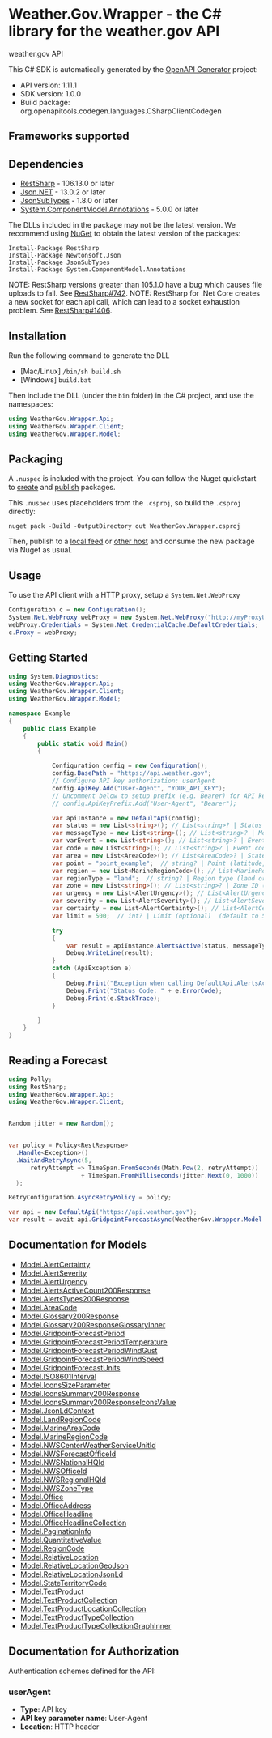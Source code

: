 # Weather.Gov.Wrapper - the C# library for the weather.gov API

weather.gov API

This C# SDK is automatically generated by the [OpenAPI Generator](https://openapi-generator.tech) project:

- API version: 1.11.1
- SDK version: 1.0.0
- Build package: org.openapitools.codegen.languages.CSharpClientCodegen

<a id="frameworks-supported"></a>
## Frameworks supported

<a id="dependencies"></a>
## Dependencies

- [RestSharp](https://www.nuget.org/packages/RestSharp) - 106.13.0 or later
- [Json.NET](https://www.nuget.org/packages/Newtonsoft.Json/) - 13.0.2 or later
- [JsonSubTypes](https://www.nuget.org/packages/JsonSubTypes/) - 1.8.0 or later
- [System.ComponentModel.Annotations](https://www.nuget.org/packages/System.ComponentModel.Annotations) - 5.0.0 or later

The DLLs included in the package may not be the latest version. We recommend using [NuGet](https://docs.nuget.org/consume/installing-nuget) to obtain the latest version of the packages:
```
Install-Package RestSharp
Install-Package Newtonsoft.Json
Install-Package JsonSubTypes
Install-Package System.ComponentModel.Annotations
```

NOTE: RestSharp versions greater than 105.1.0 have a bug which causes file uploads to fail. See [RestSharp#742](https://github.com/restsharp/RestSharp/issues/742).
NOTE: RestSharp for .Net Core creates a new socket for each api call, which can lead to a socket exhaustion problem. See [RestSharp#1406](https://github.com/restsharp/RestSharp/issues/1406).

<a id="installation"></a>
## Installation
Run the following command to generate the DLL
- [Mac/Linux] `/bin/sh build.sh`
- [Windows] `build.bat`

Then include the DLL (under the `bin` folder) in the C# project, and use the namespaces:
```csharp
using WeatherGov.Wrapper.Api;
using WeatherGov.Wrapper.Client;
using WeatherGov.Wrapper.Model;
```
<a id="packaging"></a>
## Packaging

A `.nuspec` is included with the project. You can follow the Nuget quickstart to [create](https://docs.microsoft.com/en-us/nuget/quickstart/create-and-publish-a-package#create-the-package) and [publish](https://docs.microsoft.com/en-us/nuget/quickstart/create-and-publish-a-package#publish-the-package) packages.

This `.nuspec` uses placeholders from the `.csproj`, so build the `.csproj` directly:

```
nuget pack -Build -OutputDirectory out WeatherGov.Wrapper.csproj
```

Then, publish to a [local feed](https://docs.microsoft.com/en-us/nuget/hosting-packages/local-feeds) or [other host](https://docs.microsoft.com/en-us/nuget/hosting-packages/overview) and consume the new package via Nuget as usual.

<a id="usage"></a>
## Usage

To use the API client with a HTTP proxy, setup a `System.Net.WebProxy`
```csharp
Configuration c = new Configuration();
System.Net.WebProxy webProxy = new System.Net.WebProxy("http://myProxyUrl:80/");
webProxy.Credentials = System.Net.CredentialCache.DefaultCredentials;
c.Proxy = webProxy;
```

<a id="getting-started"></a>
## Getting Started

```csharp
using System.Diagnostics;
using WeatherGov.Wrapper.Api;
using WeatherGov.Wrapper.Client;
using WeatherGov.Wrapper.Model;

namespace Example
{
    public class Example
    {
        public static void Main()
        {

            Configuration config = new Configuration();
            config.BasePath = "https://api.weather.gov";
            // Configure API key authorization: userAgent
            config.ApiKey.Add("User-Agent", "YOUR_API_KEY");
            // Uncomment below to setup prefix (e.g. Bearer) for API key, if needed
            // config.ApiKeyPrefix.Add("User-Agent", "Bearer");

            var apiInstance = new DefaultApi(config);
            var status = new List<string>(); // List<string>? | Status (actual, exercise, system, test, draft) (optional) 
            var messageType = new List<string>(); // List<string>? | Message type (alert, update, cancel) (optional) 
            var varEvent = new List<string>(); // List<string>? | Event name (optional) 
            var code = new List<string>(); // List<string>? | Event code (optional) 
            var area = new List<AreaCode>(); // List<AreaCode>? | State/territory code or marine area code This parameter is incompatible with the following parameters: point, region, region_type, zone  (optional) 
            var point = "point_example";  // string? | Point (latitude,longitude) This parameter is incompatible with the following parameters: area, region, region_type, zone  (optional) 
            var region = new List<MarineRegionCode>(); // List<MarineRegionCode>? | Marine region code This parameter is incompatible with the following parameters: area, point, region_type, zone  (optional) 
            var regionType = "land";  // string? | Region type (land or marine) This parameter is incompatible with the following parameters: area, point, region, zone  (optional) 
            var zone = new List<string>(); // List<string>? | Zone ID (forecast or county) This parameter is incompatible with the following parameters: area, point, region, region_type  (optional) 
            var urgency = new List<AlertUrgency>(); // List<AlertUrgency>? | Urgency (immediate, expected, future, past, unknown) (optional) 
            var severity = new List<AlertSeverity>(); // List<AlertSeverity>? | Severity (extreme, severe, moderate, minor, unknown) (optional) 
            var certainty = new List<AlertCertainty>(); // List<AlertCertainty>? | Certainty (observed, likely, possible, unlikely, unknown) (optional) 
            var limit = 500;  // int? | Limit (optional)  (default to 500)

            try
            {
                var result = apiInstance.AlertsActive(status, messageType, varEvent, code, area, point, region, regionType, zone, urgency, severity, certainty, limit);
                Debug.WriteLine(result);
            }
            catch (ApiException e)
            {
                Debug.Print("Exception when calling DefaultApi.AlertsActive: " + e.Message);
                Debug.Print("Status Code: " + e.ErrorCode);
                Debug.Print(e.StackTrace);
            }

        }
    }
}
```

<a id="reading-a-forecast"></a>
## Reading a Forecast
```csharp
using Polly;
using RestSharp;
using WeatherGov.Wrapper.Api;
using WeatherGov.Wrapper.Client;


Random jitter = new Random();


var policy = Policy<RestResponse>
  .Handle<Exception>()
  .WaitAndRetryAsync(5,
      retryAttempt => TimeSpan.FromSeconds(Math.Pow(2, retryAttempt))
                    + TimeSpan.FromMilliseconds(jitter.Next(0, 1000))
  );

RetryConfiguration.AsyncRetryPolicy = policy;

var api = new DefaultApi("https://api.weather.gov");
var result = await api.GridpointForecastAsync(WeatherGov.Wrapper.Model.NWSForecastOfficeId.TBW, 61, 104);
```

<a id="documentation-for-models"></a>
## Documentation for Models
 - [Model.AlertCertainty](docs/AlertCertainty.md)
 - [Model.AlertSeverity](docs/AlertSeverity.md)
 - [Model.AlertUrgency](docs/AlertUrgency.md)
 - [Model.AlertsActiveCount200Response](docs/AlertsActiveCount200Response.md)
 - [Model.AlertsTypes200Response](docs/AlertsTypes200Response.md)
 - [Model.AreaCode](docs/AreaCode.md)
 - [Model.Glossary200Response](docs/Glossary200Response.md)
 - [Model.Glossary200ResponseGlossaryInner](docs/Glossary200ResponseGlossaryInner.md)
 - [Model.GridpointForecastPeriod](docs/GridpointForecastPeriod.md)
 - [Model.GridpointForecastPeriodTemperature](docs/GridpointForecastPeriodTemperature.md)
 - [Model.GridpointForecastPeriodWindGust](docs/GridpointForecastPeriodWindGust.md)
 - [Model.GridpointForecastPeriodWindSpeed](docs/GridpointForecastPeriodWindSpeed.md)
 - [Model.GridpointForecastUnits](docs/GridpointForecastUnits.md)
 - [Model.ISO8601Interval](docs/ISO8601Interval.md)
 - [Model.IconsSizeParameter](docs/IconsSizeParameter.md)
 - [Model.IconsSummary200Response](docs/IconsSummary200Response.md)
 - [Model.IconsSummary200ResponseIconsValue](docs/IconsSummary200ResponseIconsValue.md)
 - [Model.JsonLdContext](docs/JsonLdContext.md)
 - [Model.LandRegionCode](docs/LandRegionCode.md)
 - [Model.MarineAreaCode](docs/MarineAreaCode.md)
 - [Model.MarineRegionCode](docs/MarineRegionCode.md)
 - [Model.NWSCenterWeatherServiceUnitId](docs/NWSCenterWeatherServiceUnitId.md)
 - [Model.NWSForecastOfficeId](docs/NWSForecastOfficeId.md)
 - [Model.NWSNationalHQId](docs/NWSNationalHQId.md)
 - [Model.NWSOfficeId](docs/NWSOfficeId.md)
 - [Model.NWSRegionalHQId](docs/NWSRegionalHQId.md)
 - [Model.NWSZoneType](docs/NWSZoneType.md)
 - [Model.Office](docs/Office.md)
 - [Model.OfficeAddress](docs/OfficeAddress.md)
 - [Model.OfficeHeadline](docs/OfficeHeadline.md)
 - [Model.OfficeHeadlineCollection](docs/OfficeHeadlineCollection.md)
 - [Model.PaginationInfo](docs/PaginationInfo.md)
 - [Model.QuantitativeValue](docs/QuantitativeValue.md)
 - [Model.RegionCode](docs/RegionCode.md)
 - [Model.RelativeLocation](docs/RelativeLocation.md)
 - [Model.RelativeLocationGeoJson](docs/RelativeLocationGeoJson.md)
 - [Model.RelativeLocationJsonLd](docs/RelativeLocationJsonLd.md)
 - [Model.StateTerritoryCode](docs/StateTerritoryCode.md)
 - [Model.TextProduct](docs/TextProduct.md)
 - [Model.TextProductCollection](docs/TextProductCollection.md)
 - [Model.TextProductLocationCollection](docs/TextProductLocationCollection.md)
 - [Model.TextProductTypeCollection](docs/TextProductTypeCollection.md)
 - [Model.TextProductTypeCollectionGraphInner](docs/TextProductTypeCollectionGraphInner.md)

<a id="documentation-for-authorization"></a>
## Documentation for Authorization


Authentication schemes defined for the API:
<a id="userAgent"></a>
### userAgent

- **Type**: API key
- **API key parameter name**: User-Agent
- **Location**: HTTP header

